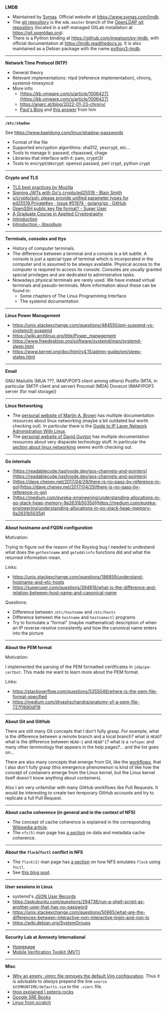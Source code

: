 
**LMDB**

- Maintained by [Symas](https://www.symas.com/). Official website at https://www.symas.com/lmdb.
- The [git repository](https://git.openldap.org/openldap/openldap/tree/mdb.master) is the `mdb.master` branch of the [OpenLDAP git repository](https://git.openldap.org/openldap/openldap) (located in a self-managed GitLab installation at https://git.openldap.org).
- There is a Python binding at https://github.com/jnwatson/py-lmdb, with official documentation at https://lmdb.readthedocs.io. It is also maintained as a Debian package with the name [python3-lmdb](https://packages.debian.org/en/stable/python/python3-lmdb).

---

**Network Time Protocol (NTP)**

- General theory
- Relevant implementations: ntpd (reference implementation), chrony, systemd-timesyncd
- More info:
  - [https://kb.vmware.com/s/article/1006427](https://kb.vmware.com/s/article/1006427)
  - https://anarc.at/blog/2022-01-23-chrony/
  - [Paul's Blog](https://www.libertysys.com.au/) and [this answer](https://serverfault.com/questions/1128302/does-installing-ntp-mean-im-installing-an-ntp-server) from him

---

**`/etc/shadow`**

See https://www.baeldung.com/linux/shadow-passwords

- Format of the file
- Supported encryption algorithms: sha512, yescrypt, etc…
- Tools to manage it: passwd, chpasswd, chage
- Libraries that interface with it: pam, crypt(3)
- Tools to encrypt/decrypt: openssl passwd, perl crypt, python crypt

---

**Crypto and TLS**

- [TLS best practices by Mozilla](https://wiki.mozilla.org/Security/Server_Side_TLS)
- [Signing JWTs with Go's crypto/ed25519 - Blain Smith](https://blainsmith.com/articles/signing-jwts-with-gos-crypto-ed25519/)
- [x/crypto/ssh: please provide unified parameter types for ed25519.PrivateKey · Issue #51974 · golang/go · GitHub](https://github.com/golang/go/issues/51974)
- [OpenSSH public key file format? - Super User](https://superuser.com/questions/1477472/openssh-public-key-file-format)
- [A Graduate Course in Applied Cryptography](https://toc.cryptobook.us/)
- [Introduction](https://nacl.cr.yp.to/index.html)
- [Introduction - libsodium](https://doc.libsodium.org/)

---

**Terminals, consoles and ttys**

- History of computer terminals.
- The difference between a terminal and a console is a bit subtle. A console is just a special type of terminal which is incorporated in the computer and is assumed to be always available. Physical access to the computer is required to access its console. Consoles are usually granted special privileges and are dedicated to administrative tasks.
- Nowadays physical terminals are rarely used. We have instead virtual terminals and pseudo-terminals. More information about these can be found in:
	- Some chapters of The Linux Programming Interface
	- The systemd documentation

---

**Linux Power Management**

- https://unix.stackexchange.com/questions/484550/pm-suspend-vs-systemctl-suspend
- https://wiki.archlinux.org/title/Power_management
- https://www.freedesktop.org/software/systemd/man/systemd-sleep.html
- https://www.kernel.org/doc/html/v4.15/admin-guide/pm/sleep-states.html

---

**Email**

GNU Mailutils (MUA ???, IMAP/POP3 client among others)
Postfix (MTA, in particular SMTP client and server)
Procmail (MDA)
Dovecot (IMAP/POP3 server (for mail storage))

---

**Linux Networking**

- The [personal website of Martin A. Brown](http://linux-ip.net/) has multiple documentation resources about linux networking (maybe a bit outdated but worth checking out). In particular there is the [Guide to IP Layer Network Administration With Linux](http://linux-ip.net/pages/the-guide.html).
- The [personal website of David Guyton](https://datahacker.blog/) has multiple documentation resources about very disparate technology stuff. In particular the [section about linux networking](https://datahacker.blog/industry/technology-menu/networking) seems worth checking out.

---

**Go internals**

- [https://readablecode.hashnode.dev/gos-channels-and-pointers](https://readablecode.hashnode.dev/gos-channels-and-pointers)
- [https://dave.cheney.net/2017/04/29/there-is-no-pass-by-reference-in-go](https://dave.cheney.net/2017/04/29/there-is-no-pass-by-reference-in-go)
- [https://medium.com/eureka-engineering/understanding-allocations-in-go-stack-heap-memory-9a2631b5035d](https://medium.com/eureka-engineering/understanding-allocations-in-go-stack-heap-memory-9a2631b5035d)

---

**About hostname and FQDN configuration**

Motivation:

Trying to figure out the reason of the Rsyslog bug I needed to undestand what does the `gethostname` and `getaddrinfo` functions did and what the returned information mean.

Links:

- https://unix.stackexchange.com/questions/186859/understand-hostname-and-etc-hosts
- https://superuser.com/questions/394816/what-is-the-difference-and-relation-between-host-name-and-canonical-name

Questions:

- Difference between `/etc/hostname` and `/etc/hosts`
- Difference between the `hostname` and `hostnamectl` programs
- Try to formulate a "formal" (maybe mathematical) description of when an IP reverse-resolve consistently and how the canonical name enters into the picture

---

**About the PEM format**

Motivation:

I implemented the parsing of the PEM formatted certificates in `jobpipe-certbot`. This made me want to learn more about the PEM format.

Links:

- https://stackoverflow.com/questions/5355046/where-is-the-pem-file-format-specified
- https://medium.com/@yashschandra/anatomy-of-a-pem-file-727f1690df18

---

**About Git and GitHub**

There are still many Git concepts that I don't fully grasp. For example, what is the difference between a remote branch and a local branch? what is `HEAD`? what is the difference between `HEAD~1` and `HEAD^1`? what is a `refspec` and many other terminology that appears in the help pages?... and the list goes on...

There are also many concepts that emerge from Git, like the [workflows](https://www.atlassian.com/git/tutorials/comparing-workflows), that I also don't fully grasp (this emergence phenomenon is kind of like how the concept of containers emerge from the Linux kernel, but the Linux kernel itself doesn't know anything about containers).

Also I am very unfamiliar with many GitHub workflows like Pull Requests. It would be interesting to create two temporary GitHub accounts and try to replicate a full Pull Request.

---

**About cache coherence (in general and in the context of NFS)**

- The concept of cache coherence is explained in the corresponding [Wikipedia article](https://en.wikipedia.org/wiki/Cache_coherence).
- The `nfs(5)` man page has [a section](https://www.man7.org/linux/man-pages/man5/nfs.5.html#DATA_AND_METADATA_COHERENCE) on data and metadata cache coherence.

---

**About the `flock`/`fnctl` conflict in NFS**

- The `flock(2)` man page has [a section](https://www.man7.org/linux/man-pages/man2/flock.2.html#HISTORY) on how NFS emulates `flock` using `fnctl`.
- See [this blog post](https://utcc.utoronto.ca/~cks/space/blog/linux/FlockFcntlAndNFS).

---

**User sessions in Linux**

- systemd's [JSON User Records](https://systemd.io/USER_RECORD/)
- https://askubuntu.com/questions/294736/run-a-shell-script-as-another-user-that-has-no-password
- https://unix.stackexchange.com/questions/50665/what-are-the-differences-between-interactive-non-interactive-login-and-non-lo
- https://wiki.debian.org/SystemGroups

---

**Security Lab at Amnesty International**

- [Homepage](https://securitylab.amnesty.org/)
- [Mobile Verification Toolkit (MVT)](https://docs.mvt.re/)

---

**Misc**

- [Why an empty .vimrc file removes the default Vim configuration](https://vi.stackexchange.com/questions/33154/why-does-an-empty-vimrc-file-change-my-configuration-e-g-disable-syntax-highli). Thus it is advisable to _always_ prepend the line `source $VIMRUNTIME/defaults.vim` to the `.vimrc` file.
- [htop explained | peteris.rocks](https://peteris.rocks/blog/htop/)
- [Google SRE Books](https://sre.google/books/)
- [Linux from scratch](https://www.linuxfromscratch.org/)